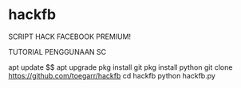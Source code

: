 # hackfb
SCRIPT HACK FACEBOOK PREMIUM!


TUTORIAL PENGGUNAAN SC



apt update $$ apt upgrade
pkg install git
pkg install python
git clone https://github.com/toegarr/hackfb
cd hackfb
python hackfb.py
